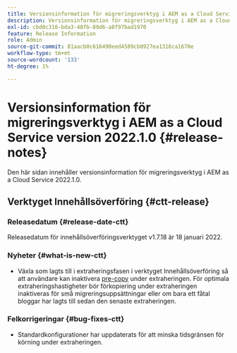```yaml
---
title: Versionsinformation för migreringsverktyg i AEM as a Cloud Service version 2022.1.0
description: Versionsinformation för migreringsverktyg i AEM as a Cloud Service version 2022.1.0
exl-id: cbd0c316-bda3-48fb-89d6-a8f97bad1970
feature: Release Information
role: Admin
source-git-commit: 81aacb0c616490eed4589cb8927ea1316ca1670e
workflow-type: tm+mt
source-wordcount: '133'
ht-degree: 1%

---
```


# Versionsinformation för migreringsverktyg i AEM as a Cloud Service version 2022.1.0 {#release-notes}

Den här sidan innehåller versionsinformation för migreringsverktyg i AEM as a Cloud Service 2022.1.0.

## Verktyget Innehållsöverföring {#ctt-release}

### Releasedatum {#release-date-ctt}

Releasedatum för innehållsöverföringsverktyget v1.7.18 är 18 januari 2022.

### Nyheter {#what-is-new-ctt}

* Växla som lagts till i extraheringsfasen i verktyget Innehållsöverföring så att användare kan inaktivera [pre-copy](https://experienceleague.adobe.com/docs/experience-manager-cloud-service/moving/cloud-migration/content-transfer-tool/handling-large-content-repositories.html) under extraheringen. För optimala extraheringshastigheter bör förkopiering under extraheringen inaktiveras för små migreringsuppsättningar eller om bara ett fåtal bloggar har lagts till sedan den senaste extraheringen.

### Felkorrigeringar {#bug-fixes-ctt}

* Standardkonfigurationer har uppdaterats för att minska tidsgränsen för körning under extraheringen.
